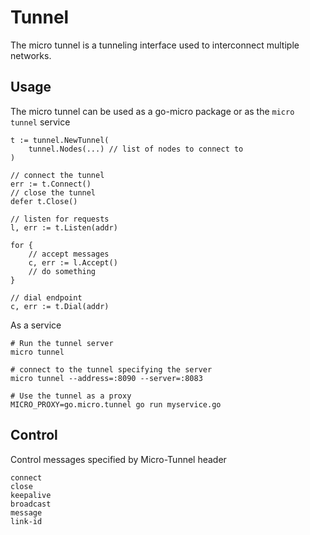 # Tunnel

The micro tunnel is a tunneling interface used to interconnect multiple networks. 

## Usage

The micro tunnel can be used as a go-micro package or as the `micro tunnel` service

```
t := tunnel.NewTunnel(
	tunnel.Nodes(...) // list of nodes to connect to
)

// connect the tunnel
err := t.Connect()
// close the tunnel
defer t.Close()

// listen for requests
l, err := t.Listen(addr)

for {
    // accept messages
    c, err := l.Accept()
    // do something
}

// dial endpoint
c, err := t.Dial(addr)
```

As a service

```
# Run the tunnel server
micro tunnel

# connect to the tunnel specifying the server
micro tunnel --address=:8090 --server=:8083

# Use the tunnel as a proxy
MICRO_PROXY=go.micro.tunnel go run myservice.go
```

## Control

Control messages specified by Micro-Tunnel header

```
connect
close
keepalive
broadcast
message
link-id
```
